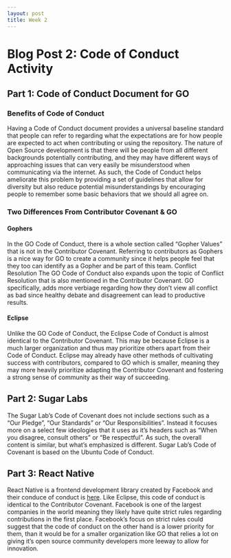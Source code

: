 ```yaml
---
layout: post
title: Week 2
---
```



# Blog Post 2: Code of Conduct Activity

## Part 1: Code of Conduct Document for GO

### Benefits of Code of Conduct
Having a Code of Conduct document provides a universal baseline standard that people can refer to regarding what the expectations are for how people are expected to act when contributing or using the repository. The nature of Open Source development is that there will be people from all different backgrounds potentially contributing, and they may have different ways of approaching issues that can very easily be misunderstood when communicating via the internet. As such, the Code of Conduct helps ameliorate this problem by providing a set of guidelines that allow for diversity but also reduce potential misunderstandings by encouraging people to remember some basic behaviors that we should all agree on.


### Two Differences From Contributor Covenant & GO

#### Gophers
In the GO Code of Conduct, there is a whole section called “Gopher Values” that is not in the Contributor Covenant. Referring to contributors as Gophers is a nice way for GO to create a community since it helps people feel that they too can identify as a Gopher and be part of this team. 
Conflict Resolution
The GO Code of Conduct also expands upon the topic of Conflict Resolution that is also mentioned in the Contributor Covenant. GO specifically, adds more verbiage regarding how they don’t view all conflict as bad since healthy debate and disagreement can lead to productive results. 

#### Eclipse

Unlike the GO Code of Conduct, the Eclipse Code of Conduct is almost identical to the Contributor Covenant. This may be because Eclipse is a much larger organization and thus may prioritize others apart from their Code of Conduct. Eclipse may already have other methods of cultivating success with contributors, compared to GO which is smaller, meaning they may more heavily prioritize adapting the Contributor Covenant and fostering a strong sense of community as their way of succeeding. 


## Part 2: Sugar Labs

The Sugar Lab’s Code of Covenant does not include sections such as a “Our Pledge”, “Our Standards” or “Our Responsibilities”. Instead it focuses more on a select few ideologies that it uses as it’s headers such as “When you disagree, consult others” or “Be respectful”.  As such, the overall content is similar, but what’s emphasized is different. Sugar Lab’s Code of Covenant is based on the Ubuntu Code of Conduct.

## Part 3: React Native

React Native is a frontend development library created by Facebook and their conduce of conduct is [here](https://github.com/facebook/react-native/blob/main/CODE_OF_CONDUCT.md). Like Eclipse, this code of conduct is identical to the Contributor Covenant. Facebook is one of the largest companies in the world meaning they likely have quite strict rules regarding contributions in the first place. Facebook’s focus on strict rules could suggest that the code of conduct on the other hand is a lower priority for them, than it would be for a smaller organization like GO that relies a lot on giving it’s open source community developers more leeway to allow for innovation. 

